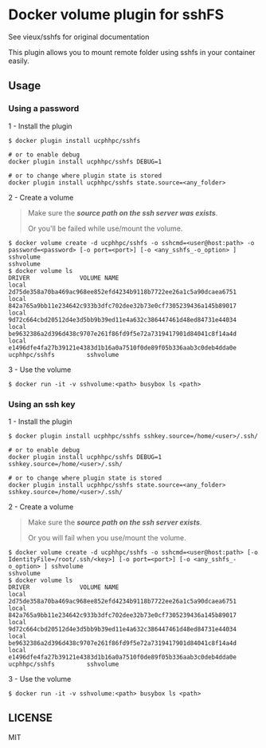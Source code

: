 # Docker volume plugin for sshFS

See vieux/sshfs for original documentation

This plugin allows you to mount remote folder using sshfs in your container easily.

## Usage

### Using a password

1 - Install the plugin

```
$ docker plugin install ucphhpc/sshfs

# or to enable debug 
docker plugin install ucphhpc/sshfs DEBUG=1

# or to change where plugin state is stored
docker plugin install ucphhpc/sshfs state.source=<any_folder>
```

2 - Create a volume

> Make sure the ***source path on the ssh server was exists***.
> 
> Or you'll be failed while use/mount the volume.

```
$ docker volume create -d ucphhpc/sshfs -o sshcmd=<user@host:path> -o password=<password> [-o port=<port>] [-o <any_sshfs_-o_option> ] sshvolume
sshvolume
$ docker volume ls
DRIVER              VOLUME NAME
local               2d75de358a70ba469ac968ee852efd4234b9118b7722ee26a1c5a90dcaea6751
local               842a765a9bb11e234642c933b3dfc702dee32b73e0cf7305239436a145b89017
local               9d72c664cbd20512d4e3d5bb9b39ed11e4a632c386447461d48ed84731e44034
local               be9632386a2d396d438c9707e261f86fd9f5e72a7319417901d84041c8f14a4d
local               e1496dfe4fa27b39121e4383d1b16a0a7510f0de89f05b336aab3c0deb4dda0e
ucphhpc/sshfs         sshvolume
```

3 - Use the volume

```
$ docker run -it -v sshvolume:<path> busybox ls <path>
```

### Using an ssh key

1 - Install the plugin

```
$ docker plugin install ucphhpc/sshfs sshkey.source=/home/<user>/.ssh/

# or to enable debug 
docker plugin install ucphhpc/sshfs DEBUG=1 sshkey.source=/home/<user>/.ssh/

# or to change where plugin state is stored
docker plugin install ucphhpc/sshfs state.source=<any_folder> sshkey.source=/home/<user>/.ssh/
```

2 - Create a volume

> Make sure the ***source path on the ssh server exists***.
> 
> Or you will fail when you use/mount the volume.

```
$ docker volume create -d ucphhpc/sshfs -o sshcmd=<user@host:path> [-o IdentityFile=/root/.ssh/<key>] [-o port=<port>] [-o <any_sshfs_-o_option> ] sshvolume
sshvolume
$ docker volume ls
DRIVER              VOLUME NAME
local               2d75de358a70ba469ac968ee852efd4234b9118b7722ee26a1c5a90dcaea6751
local               842a765a9bb11e234642c933b3dfc702dee32b73e0cf7305239436a145b89017
local               9d72c664cbd20512d4e3d5bb9b39ed11e4a632c386447461d48ed84731e44034
local               be9632386a2d396d438c9707e261f86fd9f5e72a7319417901d84041c8f14a4d
local               e1496dfe4fa27b39121e4383d1b16a0a7510f0de89f05b336aab3c0deb4dda0e
ucphhpc/sshfs         sshvolume
```

3 - Use the volume

```
$ docker run -it -v sshvolume:<path> busybox ls <path>
```

## LICENSE

MIT
